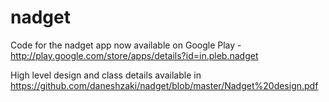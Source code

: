 # nadget
Code for the nadget app now available on Google Play - http://play.google.com/store/apps/details?id=in.pleb.nadget

High level design and class details available in https://github.com/daneshzaki/nadget/blob/master/Nadget%20design.pdf
